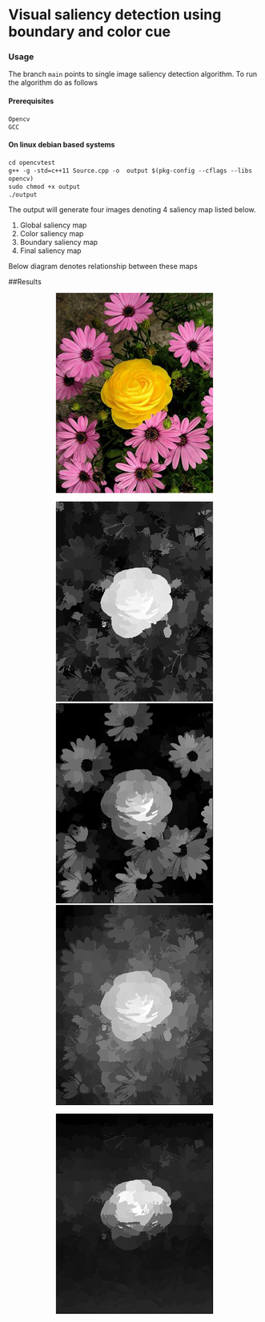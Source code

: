 # Visual saliency detection using boundary and color cue


### Usage

The branch `main` points to single image saliency detection algorithm. To run the algorithm do as follows

#### Prerequisites
    Opencv
    GCC

#### On linux debian based systems
    cd opencvtest
    g++ -g -std=c++11 Source.cpp -o  output $(pkg-config --cflags --libs opencv)
    sudo chmod +x output 
    ./output

The output will generate four images denoting 4 saliency map listed below. 

1. Global saliency map
2. Color saliency map
3. Boundary saliency map
4. Final saliency map

Below diagram denotes relationship between these maps


##Results

<p align="center">
  <img alt= "Initial image" src="https://github.com/mosharaf13/A-Study-on-Salient-Region-Detection-using-Boundary-and-Color-Cue/blob/main/opencvtest/24071.jpg">
</p>


<p align="center">
  <img alt= "Boundary map" src="https://github.com/mosharaf13/A-Study-on-Salient-Region-Detection-using-Boundary-and-Color-Cue/blob/main/opencvtest/Boundary%20saliency%20Map.jpg">
  <img alt= "Color map" src="https://github.com/mosharaf13/A-Study-on-Salient-Region-Detection-using-Boundary-and-Color-Cue/blob/main/opencvtest/COLOR%20SALIENCY.jpg">
  <img alt= "Global map" src="https://github.com/mosharaf13/A-Study-on-Salient-Region-Detection-using-Boundary-and-Color-Cue/blob/main/opencvtest/global%20saliency%20Map.jpg">
</p>


<p align="center">
  <img alt= "Final saliency map" src="https://github.com/mosharaf13/A-Study-on-Salient-Region-Detection-using-Boundary-and-Color-Cue/blob/main/opencvtest/Final%20saliency%20Map%20With%20Smoothing.jpg">
</p>
